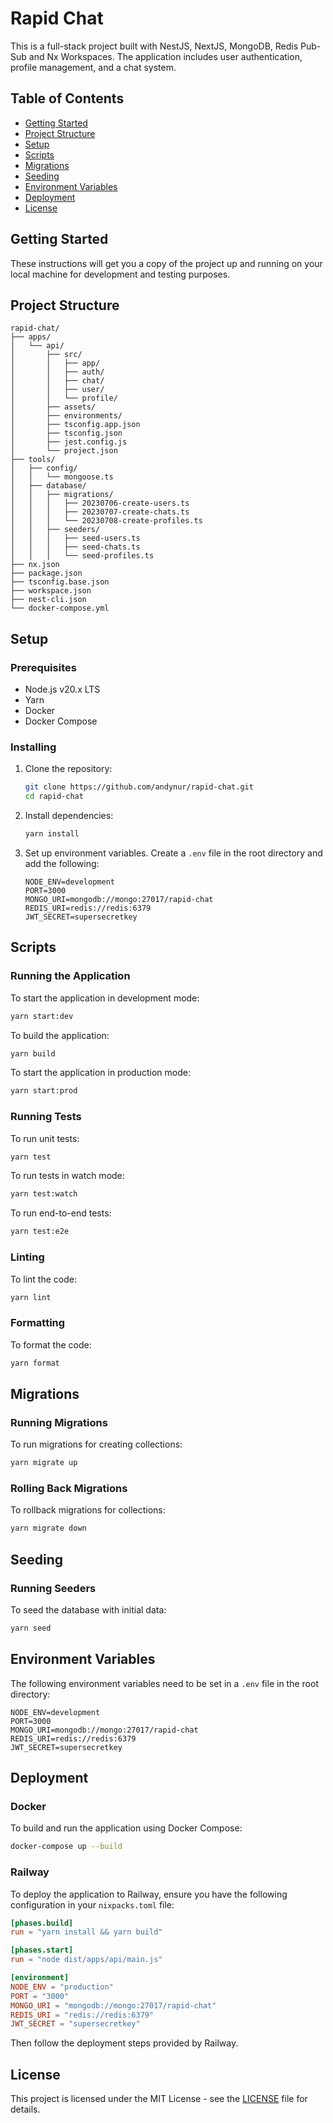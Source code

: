 # Rapid Chat

This is a full-stack project built with NestJS, NextJS, MongoDB, Redis Pub-Sub and Nx Workspaces. The application includes user authentication, profile management, and a chat system.

## Table of Contents

- [Getting Started](#getting-started)
- [Project Structure](#project-structure)
- [Setup](#setup)
- [Scripts](#scripts)
- [Migrations](#migrations)
- [Seeding](#seeding)
- [Environment Variables](#environment-variables)
- [Deployment](#deployment)
- [License](#license)

## Getting Started

These instructions will get you a copy of the project up and running on your local machine for development and testing purposes.

## Project Structure

```
rapid-chat/
├── apps/
│   └── api/
│       ├── src/
│       │   ├── app/
│       │   ├── auth/
│       │   ├── chat/
│       │   ├── user/
│       │   └── profile/
│       ├── assets/
│       ├── environments/
│       ├── tsconfig.app.json
│       ├── tsconfig.json
│       ├── jest.config.js
│       └── project.json
├── tools/
│   ├── config/
│   │   └── mongoose.ts
│   ├── database/
│   │   ├── migrations/
│   │   │   ├── 20230706-create-users.ts
│   │   │   ├── 20230707-create-chats.ts
│   │   │   └── 20230708-create-profiles.ts
│   │   ├── seeders/
│   │   │   ├── seed-users.ts
│   │   │   ├── seed-chats.ts
│   │   │   └── seed-profiles.ts
├── nx.json
├── package.json
├── tsconfig.base.json
├── workspace.json
├── nest-cli.json
└── docker-compose.yml
```

## Setup

### Prerequisites

- Node.js v20.x LTS
- Yarn
- Docker
- Docker Compose

### Installing

1. Clone the repository:

    ```bash
    git clone https://github.com/andynur/rapid-chat.git
    cd rapid-chat
    ```

2. Install dependencies:

    ```bash
    yarn install
    ```

3. Set up environment variables. Create a `.env` file in the root directory and add the following:

    ```env
    NODE_ENV=development
    PORT=3000
    MONGO_URI=mongodb://mongo:27017/rapid-chat
    REDIS_URI=redis://redis:6379
    JWT_SECRET=supersecretkey
    ```

## Scripts

### Running the Application

To start the application in development mode:

```bash
yarn start:dev
```

To build the application:

```bash
yarn build
```

To start the application in production mode:

```bash
yarn start:prod
```

### Running Tests

To run unit tests:

```bash
yarn test
```

To run tests in watch mode:

```bash
yarn test:watch
```

To run end-to-end tests:

```bash
yarn test:e2e
```

### Linting

To lint the code:

```bash
yarn lint
```

### Formatting

To format the code:

```bash
yarn format
```

## Migrations

### Running Migrations

To run migrations for creating collections:

```bash
yarn migrate up
```

### Rolling Back Migrations

To rollback migrations for collections:

```bash
yarn migrate down
```

## Seeding

### Running Seeders

To seed the database with initial data:

```bash
yarn seed
```

## Environment Variables

The following environment variables need to be set in a `.env` file in the root directory:

```env
NODE_ENV=development
PORT=3000
MONGO_URI=mongodb://mongo:27017/rapid-chat
REDIS_URI=redis://redis:6379
JWT_SECRET=supersecretkey
```

## Deployment

### Docker

To build and run the application using Docker Compose:

```bash
docker-compose up --build
```

### Railway

To deploy the application to Railway, ensure you have the following configuration in your `nixpacks.toml` file:

```toml
[phases.build]
run = "yarn install && yarn build"

[phases.start]
run = "node dist/apps/api/main.js"

[environment]
NODE_ENV = "production"
PORT = "3000"
MONGO_URI = "mongodb://mongo:27017/rapid-chat"
REDIS_URI = "redis://redis:6379"
JWT_SECRET = "supersecretkey"
```

Then follow the deployment steps provided by Railway.

## License

This project is licensed under the MIT License - see the [LICENSE](LICENSE) file for details.
